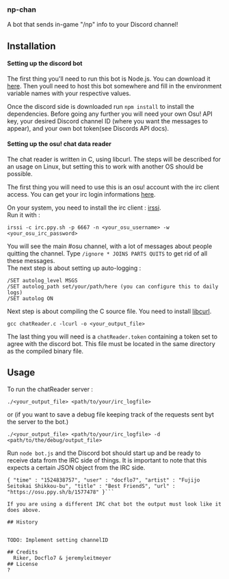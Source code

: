 ### np-chan

A bot that sends in-game "/np" info to your Discord channel!

## Installation

#### Setting up the discord bot

The first thing you'll need to run this bot is Node.js. You can download it [here](https://nodejs.org/en/). Then youll need to host this bot somewhere and fill in the environment variable names with your respective values.

Once the discord side is downloaded run `npm install` to install the dependencies. Before going any further you will need your own Osu! API key, your desired Discord channel ID (where you want the messages to appear), and your own bot token(see Discords API docs).



#### Setting up the osu! chat data reader

The chat reader is written in C, using libcurl. The steps will be described for an usage on Linux, but setting this to work with another OS should be possible.    

The first thing you will need to use this is an osu! account with the irc client access. You can get your irc login informations [here](https://osu.ppy.sh/p/irc).  

On your system, you need to install the irc client : [irssi](https://irssi.org/).  
Run it with :
```
irssi -c irc.ppy.sh -p 6667 -n <your_osu_username> -w <your_osu_irc_password>
``` 
You will see the main #osu channel, with a lot of messages about people quitting the channel. Type `/ignore * JOINS PARTS QUITS` to get rid of all these messages.  
The next step is about setting up auto-logging : 
```
/SET autolog_level MSGS 
/SET autolog_path set/your/path/here (you can configure this to daily logs)
/SET autolog ON
```

Next step is about compiling the C source file. You need to install [libcurl](https://curl.haxx.se/libcurl/). 
``` 
gcc chatReader.c -lcurl -o <your_output_file>
```

The last thing you will need is a `chatReader.token` containing a token set to agree with the discord bot. This file must be located in the same directory as the compiled binary file.

 
## Usage

To run the chatReader server : 
```
./<your_output_file> <path/to/your/irc_logfile>
```
or (if you want to save a debug file keeping track of the requests sent byt the server to the bot.)
```
./<your_output_file> <path/to/your/irc_logfile> -d <path/to/the/debug/output_file>
```

Run `node bot.js` and the Discord bot should start up and be ready to receive data from the IRC side of things. It is important to note that this expects a certain JSON object from the IRC side. 

```
{ "time" : "1524838757", "user" : "docflo7", "artist" : "Fujijo Seitokai Shikkou-bu", "title" : "Best FriendS", "url" : "https://osu.ppy.sh/b/1577478" }```

If you are using a different IRC chat bot the output must look like it does above.
 
## History


TODO: Implement setting channelID

## Credits
  Riker, Docflo7 & jeremyleitmeyer
## License
?
